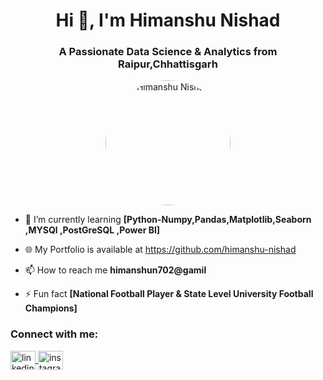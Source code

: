 <h1 align="center">Hi 👋, I'm  Himanshu Nishad</h1>
<h3 align="center">A Passionate Data Science & Analytics from Raipur,Chhattisgarh </h3>

<p align="center">
  <img src=""https://github.com/himanshu-nishad/my-image/blob/main/popplu.JPG"" alt="Himanshu Nishad" width="200" style="border-radius:50%;"/>
</p>

- 🌱 I’m currently learning **[Python-Numpy,Pandas,Matplotlib,Seaborn ,MYSQl ,PostGreSQL ,Power BI]**
  
- 🌐 My Portfolio is available at https://github.com/himanshu-nishad

- 📫 How to reach me **himanshun702@gamil**

- ⚡ Fun fact **[National Football Player & State Level University Football Champions]**

<h3 align="left">Connect with me:</h3>
<p align="left">
  <a href="https://www.linkedin.com/in/himanshu-nishad/" target="blank">
    <img align="center" src="https://cdn.jsdelivr.net/npm/simple-icons@3.0.1/icons/linkedin.svg" alt="linkedin" height="30" width="40" />
  </a>
  <a href="https://instagram.com/[your-instagram-profile]" target="blank">
    <img align="center" src="https://cdn.jsdelivr.net/npm/simple-icons@3.0.1/icons/instagram.svg" alt="instagram" height="30" width="40" />
  </a>
</p>
